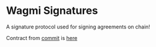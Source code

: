 # Wagmi Signatures

A signature protocol used for signing agreements on chain!

Contract from [commit](https://github.com/dawksh/wagmi-signatures/commit/c1bbad8bf461dc18e28860c04922992788d0627f) is [here](https://mumbai.polygonscan.com/address/0xCb4aD097Aa4E40756EfFaEa3085F1a910DdEd375)

